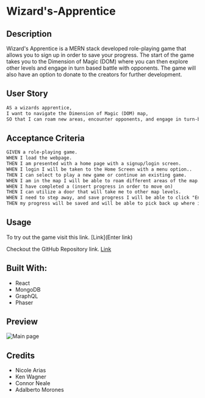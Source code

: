 # Wizard's-Apprentice

## Description

Wizard's Apprentice is a MERN stack developed role-playing game that allows you to sign up in order to save your progress. The start of the game takes you to the Dimension of Magic (DOM) where you can then explore other levels and engage in turn based battle with opponents. The game will also have an option to donate to the creators for further development. 

## User Story

```md
AS a wizards apprentice,
I want to navigate the Dimension of Magic (DOM) map,
SO that I can roam new areas, encounter opponents, and engage in turn-based battle.
```

## Acceptance Criteria

```md
GIVEN a role-playing game.
WHEN I load the webpage.
THEN I am presented with a home page with a signup/login screen.
WHEN I login I will be taken to the Home Screen with a menu option..
THEN I can select to play a new game or continue an existing game.
WHEN I am in the map I will be able to roam different areas of the map. THEN I can complete side quest as well as engage in turn-based battle with opponents.
WHEN I have completed a (insert progress in order to move on)
THEN I can utilize a door that will take me to other map levels.
WHEN I need to step away, and save progress I will be able to click "Enter" and will be given an option to save.
THEN my progress will be saved and will be able to pick back up where i left off.
```

## Usage

To try out the game visit this link. [Link](Enter link)

Checkout the GitHub Repository link. [Link](https://github.com/nearias3/Wizard-s-Apprentice)

## Built With:

- React
- MongoDB
- GraphQL
- Phaser

## Preview

![Main page](/Users/adalbertomorones/Downloads/bootcamp/repos/Wizard-s-Apprentice/client/public/assets/mainpage.png)

## Credits

- Nicole Arias
- Ken Wagner
- Connor Neale
- Adalberto Morones
